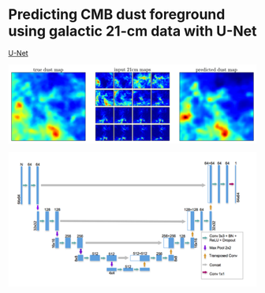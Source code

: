 # Predicting CMB dust foreground using galactic 21-cm data with U-Net

[U-Net](https://arxiv.org/abs/1505.04597)

![map animation](assets/maps_animation.gif)

![unet_structure](assets/unet_structure.png)
